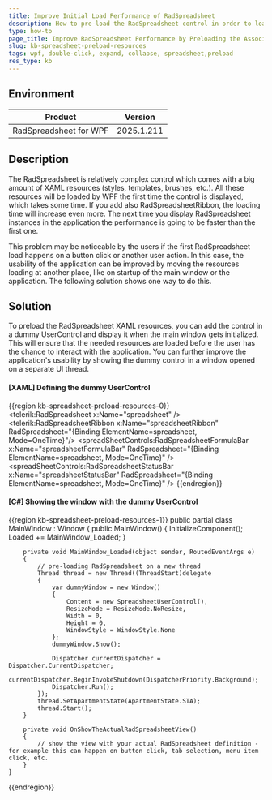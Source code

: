 ```yaml
---
title: Improve Initial Load Performance of RadSpreadsheet
description: How to pre-load the RadSpreadsheet control in order to load its WPF/XAML resources beforehand.
type: how-to
page_title: Improve RadSpreadsheet Performance by Preloading the Associated XAML Resources
slug: kb-spreadsheet-preload-resources
tags: wpf, double-click, expand, collapse, spreadsheet,preload
res_type: kb
---
```


## Environment

| Product | Version |
| --- | --- |
| RadSpreadsheet for WPF | 2025.1.211 |

## Description

The RadSpreadsheet is relatively complex control which comes with a big amount of XAML resources (styles, templates, brushes, etc.). All these resources will be loaded by WPF the first time the control is displayed, which takes some time. If you add also RadSpreadsheetRibbon, the loading time will increase even more. The next time you display RadSpreadsheet instances in the application the performance is going to be faster than the first one.

This problem may be noticeable by the users if the first RadSpreadsheet load happens on a button click or another user action. In this case, the usability of the application can be improved by moving the resources loading at another place, like on startup of the main window or the application. The following solution shows one way to do this.

## Solution

To preload the RadSpreadsheet XAML resources, you can add the control in a dummy UserControl and display it when the main window gets initialized. This will ensure that the needed resources are loaded before the user has the chance to interact with the application. You can further improve the application's usability by showing the dummy control in a window opened on a separate UI thread.

#### __[XAML] Defining the dummy UserControl__
{{region kb-spreadsheet-preload-resources-0}}
	<UserControl x:Class="WpfApp1.SpreadsheetUserControl"
             xmlns="http://schemas.microsoft.com/winfx/2006/xaml/presentation"
             xmlns:x="http://schemas.microsoft.com/winfx/2006/xaml"
             xmlns:mc="http://schemas.openxmlformats.org/markup-compatibility/2006"              
             xmlns:telerik="http://schemas.telerik.com/2008/xaml/presentation" 
             xmlns:spreadSheetControls="clr-namespace:Telerik.Windows.Controls.Spreadsheet.Controls;assembly=Telerik.Windows.Controls.Spreadsheet">
		<Grid>   
			<telerik:RadSpreadsheet x:Name="spreadsheet" />
			<telerik:RadSpreadsheetRibbon x:Name="spreadsheetRibbon" RadSpreadsheet="{Binding ElementName=spreadsheet, Mode=OneTime}"/>
			<spreadSheetControls:RadSpreadsheetFormulaBar x:Name="spreadsheetFormulaBar" RadSpreadsheet="{Binding ElementName=spreadsheet, Mode=OneTime}" />
			<spreadSheetControls:RadSpreadsheetStatusBar x:Name="spreadsheetStatusBar" RadSpreadsheet="{Binding ElementName=spreadsheet, Mode=OneTime}" />
		</Grid>
	</UserControl>
{{endregion}}

#### __[C#] Showing the window with the dummy UserControl__
{{region kb-spreadsheet-preload-resources-1}}
	public partial class MainWindow : Window
	{
		public MainWindow()
		{
			InitializeComponent();
			Loaded += MainWindow_Loaded;
		}	

		private void MainWindow_Loaded(object sender, RoutedEventArgs e)
		{
			// pre-loading RadSpreadsheet on a new thread
			Thread thread = new Thread((ThreadStart)delegate
			{
				var dummyWindow = new Window() 
				{
					Content = new SpreadsheetUserControl(),
					ResizeMode = ResizeMode.NoResize, 
					Width = 0,
					Height = 0, 
					WindowStyle = WindowStyle.None
				};
				dummyWindow.Show();

				Dispatcher currentDispatcher = Dispatcher.CurrentDispatcher;
				currentDispatcher.BeginInvokeShutdown(DispatcherPriority.Background);
				Dispatcher.Run();
			});
			thread.SetApartmentState(ApartmentState.STA);
			thread.Start();
		}

		private void OnShowTheActualRadSpreadsheetView()
		{        
			// show the view with your actual RadSpreadsheet definition - for example this can happen on button click, tab selection, menu item click, etc.
		}
	}
{{endregion}}
